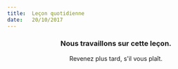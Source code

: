 ```yaml
---
title:  Leçon quotidienne
date:   20/10/2017
---
```


### <center>Nous travaillons sur cette leçon.</center>
<center>Revenez plus tard, s'il vous plaît.</center>